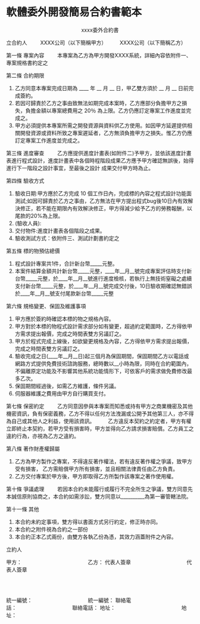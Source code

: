 # 軟體委外開發簡易合約書範本
<center>xxxx委外合約書</center>

立合約人
&nbsp;&nbsp;&nbsp;&nbsp;&nbsp;&nbsp;&nbsp;&nbsp;XXXX公司（以下簡稱甲方）
&nbsp;&nbsp;&nbsp;&nbsp;&nbsp;&nbsp;&nbsp;&nbsp;XXXX公司（以下簡稱乙方）

第一條 專案內容
&nbsp;&nbsp;&nbsp;&nbsp;&nbsp;&nbsp;&nbsp;&nbsp;本專案為乙方為甲方開發XXXX系統，詳細內容依附件一、專案規格書約定之

第二條 合約期限
1. 乙方同意本專案完成日期為 ____ 年 __ 月 __ 日，甲乙雙方須於 __ 月 __ 日前完成簽約。
2. 若因可歸責於乙方之事由致無法如期完成本案時，乙方應部分負擔甲方之損失，負擔金額以專案總費用之 20％ 為上限。乙方仍應訂定專案工作進度並完成之。
3. 甲方必須提供本專案所需之開發資源與資料供乙方使用。如因甲方延遲提供相關開發資源或資料所致之專案遲延者，乙方無須負擔甲方之損失。惟乙方仍應訂定專案工作進度並完成之。

第三條 進度審查
&nbsp;&nbsp;&nbsp;&nbsp;&nbsp;&nbsp;&nbsp;&nbsp;乙方應提供進度計畫表(如附件二)予甲方，並依該進度計畫表進行程式設計，進度計畫表中各個時程階段成果乙方應予甲方確認無誤後，始得進行下一階段之設計事宜，至最後之設計 成果交付甲方時為止。

第四條 驗收方式
1. 驗收日期:甲方應於乙方完成 10 個工作日內，完成標的內容之程式設計功能面測試;如因可歸責於乙方之事由，乙方無法在甲方提出程式bug後10日內有效解決修正，若不能在期限內有效解決修正，甲方得減少給予乙方的勞務報酬，以尾款的20%為上限。
2. (驗收人員):
3. 交付物件:進度計畫表各個階段之成果。
4. 驗收測試方式：依附件三、測試計劃書約定之

第五條 標的物預估總價
1. 程式設計專案共1件，合計新台幣_____元整。
2. 本案件結算金額共計新台幣_____元整，____年__月__號完成專案評估時支付新台幣_____元整，於____年__月__號進行進度檢核，若執行上無技術窒礙之處續支付新台幣_____元整，於____年__月__號完成交付後，10日驗收期確認無錯誤於____年__月__號支付尾款新台幣_____元整

第六條 規格變更、保固及維護事項
1. 甲方應於簽約時確認本標的物之規格內容。
2. 甲方對於本標的物程式設計需求部分如有變更，超過約定範圍時，乙方得依甲方需求提出報價，完成之時間表雙方另議訂之。
3. 甲方於程式完成上線後，如欲變更規格及內容，乙方得依甲方需求提出報價，完成之時間表雙方另議訂之。
4. 驗收完成之日(____年__月__日)起三個月為保固期間，保固期間乙方以電話或網路方式提供免費技術諮詢服務，總時數以__小時為限，同時在合約範圍內，不偏離原定功能及不影響其他系統功能情形下，可依客戶的需求做免費修改最多乙次。
5. 保固期間經過後，如需乙方維護，條件另議。
6. 伺服器維護之費用由甲方自行購買支付。

第七條 保密約定
&nbsp;&nbsp;&nbsp;&nbsp;&nbsp;&nbsp;&nbsp;&nbsp;乙方同意因參與本專案而知悉或持有甲方之商業機密及其他機密資訊，負有保密義務，乙方不得以任何方法洩漏或公開予其他第三人，亦不得為自己或其他人之利益，使用該資訊。
&nbsp;&nbsp;&nbsp;&nbsp;&nbsp;&nbsp;&nbsp;&nbsp;乙方違反本契約之約定者，甲方有權立即終止本契約，若甲方受有損害時，甲方並得向乙方請求損害賠償。乙方員工之違約行為，亦視為乙方之違約。

第八條 著作財產權歸屬
1. 乙方為甲方製作之專案，不得違反著作權法，若有違反著作權之爭議，致甲方受有損害， 乙方需賠償甲方所有損害，並且相關法律責任由乙方負責。
2. 乙方交付專案於甲方後，甲方即取得乙方所製作該專案之著作使用權。

第十條 爭議處理 
&nbsp;&nbsp;&nbsp;&nbsp;&nbsp;&nbsp;&nbsp;&nbsp;若因本合約未能履行或履行不完全所生之爭議，雙方同意先本誠信原則協商之，本合約如需涉訟，雙方同意以__________為第一審管轄法院。

第十一條 其他
1. 本合約未約定事項，雙方得以書面方式另行約定，修正時亦同。
2. 本合約之附件視為合約之一部份
3. 本合約正本乙式兩份，由雙方各執乙份為憑，其效力涵蓋附件之內容。

立約人


甲方： &nbsp;&nbsp;&nbsp;&nbsp;&nbsp;&nbsp;&nbsp;&nbsp;&nbsp;&nbsp;&nbsp;&nbsp;&nbsp;&nbsp;&nbsp;&nbsp;&nbsp;&nbsp;&nbsp;&nbsp;&nbsp;&nbsp;&nbsp;&nbsp;&nbsp;&nbsp;&nbsp;&nbsp;&nbsp;&nbsp;&nbsp;&nbsp;&nbsp;&nbsp;&nbsp;&nbsp;&nbsp;&nbsp;&nbsp;&nbsp;&nbsp;&nbsp;&nbsp;&nbsp;乙方：
代表人簽章&nbsp;&nbsp;&nbsp;&nbsp;&nbsp;&nbsp;&nbsp;&nbsp;&nbsp;&nbsp;&nbsp;&nbsp;&nbsp;&nbsp;&nbsp;&nbsp;&nbsp;&nbsp;&nbsp;&nbsp;&nbsp;&nbsp;&nbsp;&nbsp;&nbsp;&nbsp;&nbsp;&nbsp;&nbsp;&nbsp;&nbsp;&nbsp;&nbsp;&nbsp;&nbsp;&nbsp;&nbsp;&nbsp;代表人簽章


<br/>
<br/>

統一編號：&nbsp;&nbsp;&nbsp;&nbsp;&nbsp;&nbsp;&nbsp;&nbsp;&nbsp;&nbsp;&nbsp;&nbsp;&nbsp;&nbsp;&nbsp;&nbsp;&nbsp;&nbsp;&nbsp;&nbsp;&nbsp;&nbsp;&nbsp;&nbsp;&nbsp;&nbsp;&nbsp;&nbsp;&nbsp;&nbsp;&nbsp;&nbsp;&nbsp;&nbsp;&nbsp;&nbsp;&nbsp;&nbsp;統一編號：
聯絡電話：&nbsp;&nbsp;&nbsp;&nbsp;&nbsp;&nbsp;&nbsp;&nbsp;&nbsp;&nbsp;&nbsp;&nbsp;&nbsp;&nbsp;&nbsp;&nbsp;&nbsp;&nbsp;&nbsp;&nbsp;&nbsp;&nbsp;&nbsp;&nbsp;&nbsp;&nbsp;&nbsp;&nbsp;&nbsp;&nbsp;&nbsp;&nbsp;&nbsp;&nbsp;&nbsp;&nbsp;&nbsp;&nbsp;聯絡電話：
地址：&nbsp;&nbsp;&nbsp;&nbsp;&nbsp;&nbsp;&nbsp;&nbsp;&nbsp;&nbsp;&nbsp;&nbsp;&nbsp;&nbsp;&nbsp;&nbsp;&nbsp;&nbsp;&nbsp;&nbsp;&nbsp;&nbsp;&nbsp;&nbsp;&nbsp;&nbsp;&nbsp;&nbsp;&nbsp;&nbsp;&nbsp;&nbsp;&nbsp;&nbsp;&nbsp;&nbsp;&nbsp;&nbsp;&nbsp;&nbsp;&nbsp;&nbsp;&nbsp;&nbsp;&nbsp;地址：


